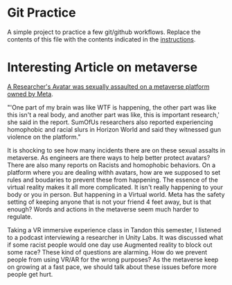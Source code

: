 # Git Practice
A simple project to practice a few git/github workflows.  Replace the contents of this file with the contents indicated in the [instructions](./instructions.md).
# Interesting Article on metaverse
[A Researcher's Avatar was sexually assaulted on a metaverse platform owned by Meta](https://www.businessinsider.com/researcher-claims-her-avatar-was-raped-on-metas-metaverse-platform-2022-5).

"'One part of my brain was like WTF is happening, the other part was like this isn't a real body, and another part was like, this is important research,' she said in the report.
SumOfUs researchers also reported experiencing homophobic and racial slurs in Horizon World and said they witnessed gun violence on the platform."

It is shocking to see how many incidents there are on these sexual assalts in metaverse. As engineers are there ways to help better protect avatars?
There are also many reports on Racists and homophobic behaviors. On a platform where you are dealing withh avatars, how are we supposed to set rules and boudaries to prevent these from happening.
The essence of the virtual reality makes it all more complicated. It isn't really happening to your body or you in person. But happening in a Virtual world.
Meta has the safety setting of keeping anyone that is not your friend 4 feet away, but is that enough? Words and actions in the metaverse seem much harder to regulate. 

Taking a VR immersive experience class in Tandon this semester, I listened to a podcast interviewing a researcher in Unity Labs. 
It was discussed what if some racist people would one day use Augmented reality to block out some race? These kind of questions are alarming.
How do we prevent people from using VR/AR for the wrong purposes? 
As the metaverse keep on growing at a fast pace, we should talk about these issues before more people get hurt.